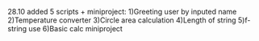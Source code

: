 28.10 added 5 scripts + miniproject:
1)Greeting user by inputed name
2)Temperature converter
3)Circle area calculation
4)Length of string
5)f-string use
6)Basic calc miniproject
